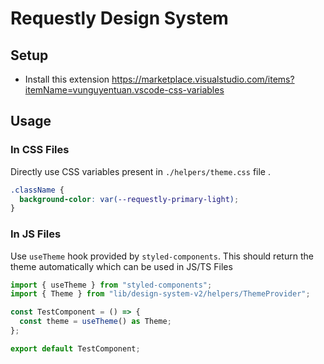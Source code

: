 # Requestly Design System

## Setup

- Install this extension https://marketplace.visualstudio.com/items?itemName=vunguyentuan.vscode-css-variables

## Usage

### In CSS Files

Directly use CSS variables present in `./helpers/theme.css` file .

```css
.className {
  background-color: var(--requestly-primary-light);
}
```

### In JS Files

Use `useTheme` hook provided by `styled-components`. This should return the theme automatically which can be used in JS/TS Files

```ts
import { useTheme } from "styled-components";
import { Theme } from "lib/design-system-v2/helpers/ThemeProvider";

const TestComponent = () => {
  const theme = useTheme() as Theme;
};

export default TestComponent;
```
